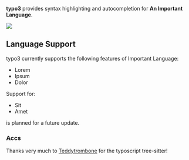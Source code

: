 <!--
👋 Hello! As Nova users browse the extensions library, a good README can help them understand what your extension does, how it works, and what setup or configuration it may require.

Not every extension will need every item described below. Use your best judgement when deciding which parts to keep to provide the best experience for your new users.

💡 Quick Tip! As you edit this README template, you can preview your changes by selecting **Extensions → Activate Project as Extension**, opening the Extension Library, and selecting "typo3" in the sidebar.

Let's get started!
-->

<!--
🎈 Include a brief description of the features your syntax extension provides. For example:
-->

**typo3** provides syntax highlighting and autocompletion for **An Important Language**.

<!--
🎈 It can also be helpful to include a screenshot or GIF showing your extension in action:
-->

![](https://nova.app/images/en/dark/editor.png)

## Language Support

<!--
🎈 Whether your extension covers the entirety of a language's syntax or a subset, it can be helpful to describe that for users:
-->

typo3 currently supports the following features of Important Language:

- Lorem
- Ipsum
- Dolor

Support for:

- Sit
- Amet

is planned for a future update.

<!--
👋 That's it! Happy developing!

P.S. If you'd like, you can remove these comments before submitting your extension 😉
-->

### Accs

Thanks very much to [Teddytrombone](https://github.com/Teddytrombone/tree-sitter-typoscript) for the typoscript tree-sitter!
